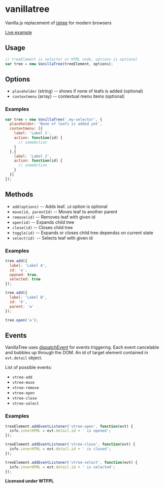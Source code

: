 vanillatree
===========
Vanilla.js replacement of [jstree](http://www.jstree.com/) for modern browsers

[Live example](http://jsbin.com/puquviroxaki/3/)
## Usage
```js
// treeElement is selector or HTML node, options is optional
var tree = new VanillaTree(treeElement, options);
```
## Options
- ``placeholder`` (string) -- shows if none of leafs is added (optional)
- ``contextmenu`` (array) -- contextual menu items (optional)

### Examples
```js
var tree = new VanillaTree('.my-selector', {
  placeholder: 'None of leafs is added yet',
  contextmenu: [{
    label: 'Label 1',
    action: function(id) {
      // someAction
    }
  },{
    label: 'Label 2',
    action: function(id) {
      // someAction
    }
  }]
});
```


## Methods
- ``add(options)`` -- Adds leaf. ``id`` option is optional
- ``move(id, parentId)`` -- Moves leaf to another parent
- ``remove(id)`` -- Removes leaf with given id
- ``open(id)`` -- Expands child tree
- ``close(id)`` -- Closes child tree
- ``toggle(id)`` -- Expands or closes child tree dependss on current state
- ``select(id) ``-- Selects leaf with given id

### Examples
```js
tree.add({
  label: 'Label A',
  id: 'a',
  opened: true,
  selected: true
});

tree.add({
  label: 'Label B',
  id: 'b',
  parent: 'a'
});

tree.open('a');
```

## Events
VanillaTree uses [dispatchEvent](https://developer.mozilla.org/ru/docs/DOM/element.dispatchEvent) for events triggering. Each event cancelable and bubbles up through the DOM. An id of target element contained in ``evt.detail`` object.

List of possible events:
- ``vtree-add``
- ``vtree-move``
- ``vtree-remove``
- ``vtree-open``
- ``vtree-close``
- ``vtree-select``

### Examples
```js
treeElement.addEventListener('vtree-open', function(evt) {
  info.innerHTML = evt.detail.id + ' is opened';
});

treeElement.addEventListener('vtree-close', function(evt) {
  info.innerHTML = evt.detail.id + ' is closed';
});

treeElement.addEventListener('vtree-select', function(evt) {
  info.innerHTML = evt.detail.id + ' is selected';
});
```

**Licensed under WTFPL**
